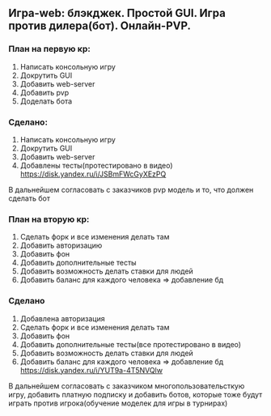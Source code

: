 
## Игра-web: блэкджек. Простой GUI. Игра против дилера(бот). Онлайн-PVP.

### План на первую кр: 
1. Написать консольную игру
2. Докрутить GUI
3. Добавить web-server
4. Добавить pvp
5. Доделать бота
### Сделано:
1. Написать консольную игру
2. Докрутить GUI
3. Добавить web-server
4. Добавлены тесты(протестировано в видео)
https://disk.yandex.ru/i/JSBmFWcGyXEzPQ

В дальнейшем согласовать с заказчиков pvp модель и то, что должен сделать бот

### План на вторую кр:
1. Сделать форк и все изменения делать там
2. Добавить авторизацию
3. Добавить фон
4. Добавить дополнительные тесты
5. Добавить возможность делать ставки для людей
6. Добавить баланс для каждого человека => добавление бд
### Сделано
1. Добавлена авторизация
2. Сделать форк и все изменения делать там
3. Добавить фон
4. Добавить дополнительные тесты(все протестировано в видео)
5. Добавить возможность делать ставки для людей
6. Добавить баланс для каждого человека => добавление бд
https://disk.yandex.ru/i/YUT9a-4T5NVQlw

В дальнейшем согласовать с заказчиком многопользовательсткую игру, добавить платную подписку и добавить ботов, которые тоже будут играть против игрока(обучение моделек для игры в турнирах)
